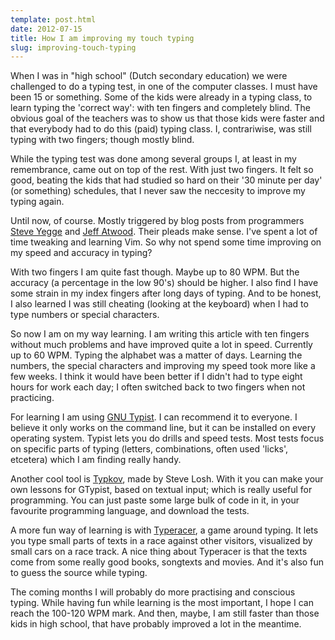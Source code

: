 ```yaml
---
template: post.html
date: 2012-07-15
title: How I am improving my touch typing
slug: improving-touch-typing
---
```


When I was in "high school" (Dutch secondary education) we were challenged to do a typing test, in one of the computer classes. I must have been 15 or something. Some of the kids were already in a typing class, to learn typing the 'correct way': with ten fingers and completely blind. The obvious goal of the teachers was to show us that those kids were faster and that everybody had to do this (paid) typing class. I, contrariwise, was still typing with two fingers; though mostly blind.

While the typing test was done among several groups I, at least in my remembrance, came out on top of the rest. With just two fingers. It felt so good, beating the kids that had studied so hard on their '30 minute per day' (or something) schedules, that I never saw the neccesity to improve my typing again.

Until now, of course. Mostly triggered by blog posts from programmers [Steve Yegge](http://steve-yegge.blogspot.nl/2008/09/programmings-dirtiest-little-secret.html) and [Jeff Atwood](http://www.codinghorror.com/blog/2008/11/we-are-typists-first-programmers-second.html). Their pleads make sense. I've spent a lot of time tweaking and learning Vim. So why not spend some time improving on my speed and accuracy in typing?

With two fingers I am quite fast though. Maybe up to 80 WPM. But the accuracy (a percentage in the low 90's) should be higher. I also find I have some strain in my index fingers after long days of typing. And to be honest, I also learned I was still cheating (looking at the keyboard) when I had to type numbers or special characters.

So now I am on my way learning. I am writing this article with ten fingers without much problems and have improved quite a lot in speed. Currently up to 60 WPM. Typing the alphabet was a matter of days. Learning the numbers, the special characters and improving my speed took more like a few weeks. I think it would have been better if I didn't had to type eight hours for work each day; I often switched back to two fingers when not practicing.

For learning I am using [GNU Typist](http://www.gnu.org/software/gtypist/). I can recommend it to everyone. I believe it only works on the command line, but it can be installed on every operating system. Typist lets you do drills and speed tests. Most tests focus on specific parts of typing (letters, combinations, often used 'licks', etcetera) which I am finding really handy.

Another cool tool is [Typkov](http://typkov.stevelosh.com/), made by Steve Losh. With it you can make your own lessons for GTypist, based on textual input; which is really useful for programming. You can just paste some large bulk of code in it, in your favourite programming language, and download the tests.

A more fun way of learning is with [Typeracer](http://play.typeracer.com/), a game around typing. It lets you type small parts of texts in a race against other visitors, visualized by small cars on a race track. A nice thing about Typeracer is that the texts come from some really good books, songtexts and movies. And it's also fun to guess the source while typing.

The coming months I will probably do more practising and conscious typing. While having fun while learning is the most important, I hope I can reach the 100-120 WPM mark. And then, maybe, I am still faster than those kids in high school, that have probably improved a lot in the meantime. 
